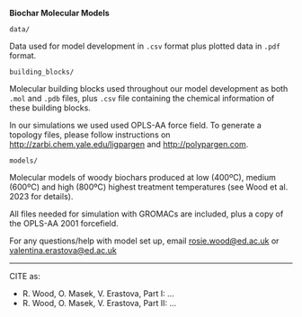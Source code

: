 **Biochar Molecular Models**


`data/` 

Data used for model development in `.csv` format plus plotted data in `.pdf` format.



`building_blocks/`

Molecular building blocks used throughout our model development as both `.mol` and `.pdb` files, 
plus `.csv` file containing the chemical information of these building blocks.

In our simulations we used used OPLS-AA force field.
To generate a topology files, please follow instructions on http://zarbi.chem.yale.edu/ligpargen and http://polypargen.com.



`models/`

Molecular models of woody biochars produced at low (400ºC), medium (600ºC) and high (800ºC) highest treatment temperatures (see Wood et al. 2023 for details).

All files needed for simulation with GROMACs are included, plus a copy of the OPLS-AA 2001 forcefield.

For any questions/help with model set up, email rosie.wood@ed.ac.uk or valentina.erastova@ed.ac.uk 

-----
CITE as:
- R. Wood, O. Masek, V. Erastova, Part I: ...
- R. Wood, O. Masek, V. Erastova, Part II: ...



